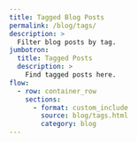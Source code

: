 ```yaml
---
title: Tagged Blog Posts
permalink: /blog/tags/
description: >
  Filter blog posts by tag.
jumbotron:
  title: Tagged Posts
  description: >
    Find tagged posts here.
flow:
  - row: container_row
    sections:
      - format: custom_include
        source: blog/tags.html
        category: blog
---
```

